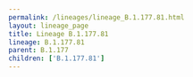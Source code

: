 ```yaml
---
permalink: /lineages/lineage_B.1.177.81.html
layout: lineage_page
title: Lineage B.1.177.81
lineage: B.1.177.81
parent: B.1.177
children: ['B.1.177.81']
---
```

